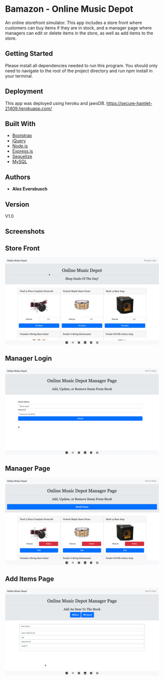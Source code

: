 # Bamazon - Online Music Depot

An online storefront simulator. This app includes a store front where customers can buy items if they are in stock, and a manager page where managers can edit or delete items in the store, as well as add items to the store. 

## Getting Started

Please install all dependencies needed to run this program. You should only need to navigate to the root of the project directory and run npm install in your terminal. 

## Deployment

This app was deployed using heroku and jawsDB.
https://secure-hamlet-21409.herokuapp.com/

## Built With

* [Bootstrap](https://getbootstrap.com/docs/4.3/getting-started/introduction/)
* [jQuery](https://api.jquery.com/)
* [Node.js](https://nodejs.org/en/docs/)
* [Express.js](https://expressjs.com/en/starter/installing.html)
* [Sequelize](http://docs.sequelizejs.com/)
* [MySQL](https://dev.mysql.com/doc/)

## Authors

* **Alex Eversbusch** 

## Version

V1.0

## Screenshots
## Store Front
![](./public/images/onlinemusicstore1.jpg)
## Manager Login
![](./public/images/managerlogin.png)
## Manager Page
![](./public/images/managerpage.png)
## Add Items Page
![](./public/images/additempage.png)

